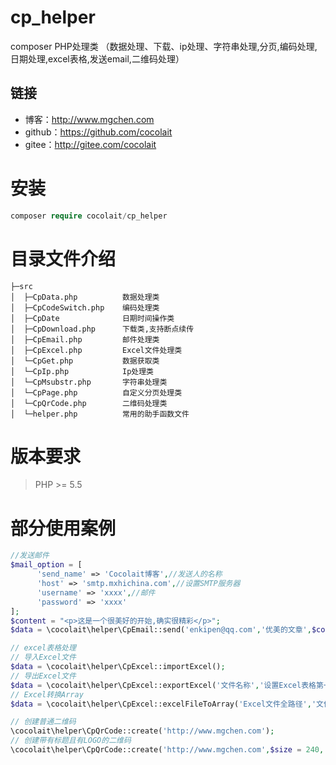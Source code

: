 # cp_helper
composer PHP处理类 （数据处理、下载、ip处理、字符串处理,分页,编码处理,日期处理,excel表格,发送email,二维码处理）

## 链接
- 博客：http://www.mgchen.com
- github：https://github.com/cocolait
- gitee：http://gitee.com/cocolait

# 安装
```php
composer require cocolait/cp_helper
```

# 目录文件介绍
~~~
├─src
│  ├─CpData.php          数据处理类
│  ├─CpCodeSwitch.php    编码处理类
│  ├─CpDate              日期时间操作类
│  ├─CpDownload.php      下载类,支持断点续传
│  ├─CpEmail.php         邮件处理类
│  ├─CpExcel.php         Excel文件处理类
│  └─CpGet.php           数据获取类
│  └─CpIp.php            Ip处理类
│  └─CpMsubstr.php       字符串处理类
│  └─CpPage.php          自定义分页处理类
│  └─CpQrCode.php        二维码处理类
│  └─helper.php          常用的助手函数文件
~~~

# 版本要求
> PHP >= 5.5

# 部分使用案例
```php
//发送邮件
$mail_option = [
      'send_name' => 'Cocolait博客',//发送人的名称
      'host' => 'smtp.mxhichina.com',//设置SMTP服务器
      'username' => 'xxxx',//邮件
      'password' => 'xxxx'
];
$content = "<p>这是一个很美好的开始,确实很精彩</p>";
$data = \cocolait\helper\CpEmail::send('enkipen@qq.com','优美的文章',$content,$mail_option);
```
```php
// excel表格处理
// 导入Excel文件
$data = \cocolait\helper\CpExcel::importExcel();
// 导出Excel文件
$data = \cocolait\helper\CpExcel::exportExcel('文件名称','设置Excel表格第一行的显示','需要导出的所有数据');
// Excel转换Array
$data = \cocolait\helper\CpExcel::excelFileToArray('Excel文件全路径','文件后缀 默认是 xls');
```
```php
// 创建普通二维码
\cocolait\helper\CpQrCode::create('http://www.mgchen.com');
// 创建带有标题且有LOGO的二维码
\cocolait\helper\CpQrCode::create('http://www.mgchen.com',$size = 240, $title = 'cocolait', $logo = './logo.png');
```